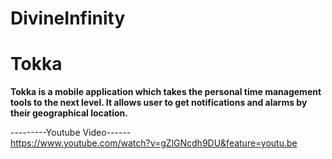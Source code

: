 # DivineInfinity

<h1>Tokka</h1>

<strong>Tokka is a mobile application which takes the personal time management tools to the next level. It allows user to get notifications and alarms by their geographical location.</strong>

---------Youtube Video------ <br>
https://www.youtube.com/watch?v=gZlGNcdh9DU&feature=youtu.be
